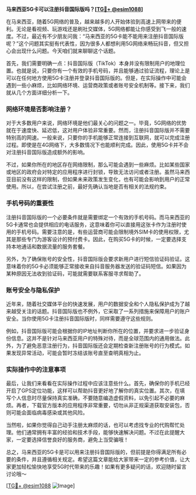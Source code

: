 **马来西亚5G卡可以注册抖音国际版吗？[[TG💪+ @esim1088](https://t.me/s/esim1088)]**

在马来西亚，随着5G网络的普及，越来越多的人开始体验到高速上网带来的便利。无论是看视频、玩游戏还是刷社交媒体，5G网络都能让你感受到飞一般的速度。不过，最近有不少朋友问我：“马来西亚的5G卡能不能用来注册抖音国际版呢？”这个问题其实挺有代表性，因为很多人都想利用5G网络来畅玩抖音，但又担心会出现什么问题。今天咱们就来聊聊这个话题。

首先，我们需要明确一点：抖音国际版（TikTok）本身并没有限制用户的地理位置。也就是说，只要你有一个有效的手机号码，并且能够通过验证流程，理论上是可以在任何地方使用5G卡注册并登录抖音国际版的。但是，在实际操作中可能会遇到一些小麻烦，比如网络环境、运营商政策或者账号安全机制等。接下来，我们就从几个方面详细分析一下。

### 网络环境是否影响注册？

对于大多数用户来说，网络环境是他们最关心的问题之一。毕竟，5G网络的优势就在于速度快、延迟低，这对用户体验非常重要。然而，注册抖音国际版并不需要特别高的网速。一般来说，只要你的手机能够正常连接到互联网，就可以完成注册过程。即使是在4G网络下，大多数情况下也能顺利完成。因此，使用5G卡并不会对注册抖音国际版造成额外的影响。

不过，如果你所在的地区存在网络限制，那么可能会遇到一些麻烦。比如某些国家或地区的政府会对特定的应用程序进行封锁，导致无法访问或者注册。虽然马来西亚目前没有这样的限制，但如果未来政策发生变化，也有可能会影响到用户的正常使用。所以，在尝试注册之前，最好先确认当地是否有相关的法规约束。

### 手机号码的重要性

注册抖音国际版的一个必要条件就是需要绑定一个有效的手机号码。而马来西亚的5G卡通常也会提供相应的电话服务，这意味着你可以直接用这张卡作为注册时使用的手机号码。需要注意的是，有些运营商可能会限制境外SIM卡的使用权限，尤其是那些专门为游客设计的预付费卡。因此，在购买5G卡的时候，一定要选择支持本地通话和数据流量的服务套餐。

另外，为了确保账号的安全性，抖音国际版会要求新用户进行短信验证码验证。这意味着你的5G卡必须能够正常接收来自抖音服务器发送的验证码短信。如果因为某种原因无法收到验证码，可能就需要联系客服寻求帮助了。

### 账号安全与隐私保护

近年来，随着社交媒体平台的快速发展，用户的数据安全和个人隐私保护成为了越来越受关注的话题。抖音国际版也不例外，它采取了一系列措施来保障用户的账户安全。当你使用5G卡注册抖音国际版时，同样需要遵守这些规则。

例如，抖音国际版可能会根据你的IP地址判断你所在的位置，并要求进一步验证身份信息。这并不是针对马来西亚用户的特殊对待，而是全球范围内的通用做法。此外，为了避免恶意注册行为，抖音国际版还会定期检查新注册账号的行为模式。如果发现异常活动，可能会暂时冻结该账号直至查明真相为止。

### 实际操作中的注意事项

最后，让我们来看看在实际操作过程中应该注意些什么。首先，确保你的手机已经开启了GPS定位功能，这样可以帮助抖音更好地了解你的真实位置。其次，在填写个人信息时尽量保持真实准确，不要随意编造虚假资料，以免引起不必要的麻烦。再者，下载官方版本的应用程序非常重要，切勿从非正规渠道获取安装包，否则可能会面临病毒感染或其他风险。

当然啦，如果你觉得自己动手注册太麻烦的话，也可以考虑找专业的代购帮忙处理。他们通常拥有丰富的经验和技术手段，能够快速解决问题。不过在此提醒大家，一定要选择信誉良好的服务商，避免上当受骗哦！

总之，马来西亚的5G卡是可以用来注册抖音国际版的，但前提是你得满足所有必要的条件，并且遵循相关规定。希望这篇文章能给大家带来一定的参考价值，让大家更加轻松愉快地享受5G时代带来的乐趣！如果有更多疑问的话，欢迎随时留言讨论哦～

[[TG💪+ @esim1088](https://t.me/s/esim1088) ![Image](https://i.postimg.cc/4NQfJmqS/Snipaste-2025-05-13-00-14-12.png)]